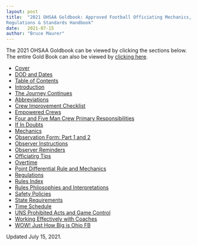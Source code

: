 ```yaml
---
layout: post
title:  "2021 OHSAA Goldbook: Approved Football Officiating Mechanics,
Regulations & Standards Handbook"
date:   2021-07-15
author: "Bruce Maurer"
---
```


The 2021 OHSAA Goldbook can be viewed by clicking the sections below. The entire
Gold Book can also be viewed by [clicking
here](https://storage.googleapis.com/ohsaa-websites/mechanics/2021-gold-book-full.pdf).

<!--more-->

* [Cover](https://storage.googleapis.com/ohsaa-websites/mechanics/gold-book/2021/2021-gold-book-1-cover.pdf)
* [DOD and Dates](https://storage.googleapis.com/ohsaa-websites/mechanics/gold-book/2021/2021-gold-book-2-dod-dates.pdf)
* [Table of Contents](https://storage.googleapis.com/ohsaa-websites/mechanics/gold-book/2021/2021-gold-book-3-toc.pdf)
* [Introduction](https://storage.googleapis.com/ohsaa-websites/mechanics/gold-book/2021/2021-gold-book-4-introduction.pdf)
* [The Journey Continues](https://storage.googleapis.com/ohsaa-websites/mechanics/gold-book/2021/2021-gold-book-5-journey-continues.pdf)
* [Abbreviations](https://storage.googleapis.com/ohsaa-websites/mechanics/gold-book/2021/2021-gold-book-6-abbreviations.pdf)
* [Crew Improvement Checklist](https://storage.googleapis.com/ohsaa-websites/mechanics/gold-book/2021/2021-gold-book-7-crew-improvement-checklist.pdf)
* [Empowered Crews](https://storage.googleapis.com/ohsaa-websites/mechanics/gold-book/2021/2021-gold-book-8-empowered-crews.pdf)
* [Four and Five Man Crew Primary Responsibilities](https://storage.googleapis.com/ohsaa-websites/mechanics/gold-book/2021/2021-gold-book-9-primary-responsibilities.pdf)
* [If In Doubts](https://storage.googleapis.com/ohsaa-websites/mechanics/gold-book/2021/2021-gold-book-10-if-in-doubt.pdf)
* [Mechanics](https://storage.googleapis.com/ohsaa-websites/mechanics/gold-book/2021/2021-gold-book-11-mechanics.pdf)
* [Observation Form: Part 1 and 2](https://storage.googleapis.com/ohsaa-websites/mechanics/gold-book/2021/2021-gold-book-12-observer-forms.pdf)
* [Observer Instructions](https://storage.googleapis.com/ohsaa-websites/mechanics/gold-book/2021/2021-gold-book-13-observer-instructions.pdf)
* [Observer Reminders](https://storage.googleapis.com/ohsaa-websites/mechanics/gold-book/2021/2021-gold-book-14-observer-reminders.pdf)
* [Officiatirg Tips](https://storage.googleapis.com/ohsaa-websites/mechanics/gold-book/2021/2021-gold-book-15-officiating-tips.pdf)
* [Overtime](https://storage.googleapis.com/ohsaa-websites/mechanics/gold-book/2021/2021-gold-book-16-overtime.pdf)
* [Point Differential Rule and Mechanics](https://storage.googleapis.com/ohsaa-websites/mechanics/gold-book/2021/2021-gold-book-17-point-differential.pdf)
* [Regulations](https://storage.googleapis.com/ohsaa-websites/mechanics/gold-book/2021/2021-gold-book-18-regulations.pdf)
* [Rules Index](https://storage.googleapis.com/ohsaa-websites/mechanics/gold-book/2021/2021-gold-book-19-rules-book-index.pdf)
* [Rules Philosophies and Interpretations](https://storage.googleapis.com/ohsaa-websites/mechanics/gold-book/2021/2021-gold-book-20-rules-philosophies.pdf)
* [Safety Policies](https://storage.googleapis.com/ohsaa-websites/mechanics/gold-book/2021/2021-gold-book-21-safety-policies.pdf)
* [State Requirements](https://storage.googleapis.com/ohsaa-websites/mechanics/gold-book/2021/2021-gold-book-22-state-requirements.pdf)
* [Time Schedule](https://storage.googleapis.com/ohsaa-websites/mechanics/gold-book/2021/2021-gold-book-23-time-schedule.pdf)
* [UNS Prohibited Acts and Game Control](https://storage.googleapis.com/ohsaa-websites/mechanics/gold-book/2021/2021-gold-book-24-uns.pdf)
* [Working Effectively with Coaches](https://storage.googleapis.com/ohsaa-websites/mechanics/gold-book/2021/2021-gold-book-25-coaches.pdf)
* [WOW! Just How Big is Ohio FB](https://storage.googleapis.com/ohsaa-websites/mechanics/gold-book/2021/2021-gold-book-26-wow.pdf)

Updated July 15, 2021.
